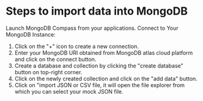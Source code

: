 # Steps to import data into MongoDB

Launch MongoDB Compass from your applications.
Connect to Your MongoDB Instance:

1. Click on the "+" icon to create a new connection.
2. Enter your MongoDB URI obtained from MongoDB atlas cloud platform and click on the connect button.
3. Create a database and collection by clicking the "create database" button on top-right corner.
4. Click on the newly created collection and click on the "add data" button.
5. Click on "import JSON or CSV file, it will open the file explorer from which you can select your mock JSON file.
